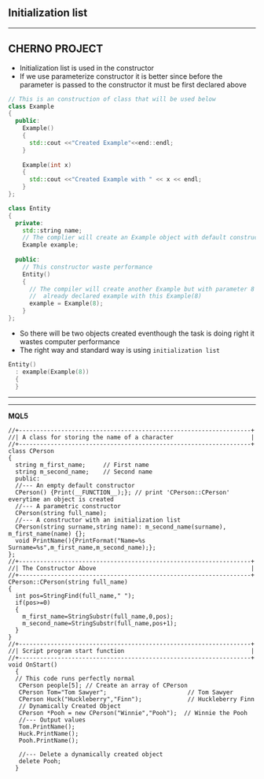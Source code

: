 ## Initialization list
---
**CHERNO PROJECT**
---
* Initialization list is used in the constructor
* If we use parameterize constructor it is better since before the parameter is passed to the constructor it must be first declared above
```cpp
// This is an construction of class that will be used below
class Example
{
  public:
    Example()
    {
      std::cout <<"Created Example"<<end::endl;      
    }
    
    Example(int x)
    {
      std::cout <<"Created Example with " << x << endl;
    }
};

class Entity 
{
  private:
    std::string name;
    // The complier will create an Example object with default constructor
    Example example;
  
  public:
    // This constructor waste performance
    Entity()
    {
      // The compiler will create another Example but with parameter 8 and replaced the 
      //  already declared example with this Example(8)
      example = Example(8);
    }
};
```
* So there will be two objects created eventhough the task is doing right it wastes computer performance
* The right way and standard way is using ```initialization list```
```cpp
Entity()
  : example(Example(8))
  {
  }
```
---
---
**MQL5**
```mq5
//+------------------------------------------------------------------+ 
//| A class for storing the name of a character                      | 
//+------------------------------------------------------------------+ 
class CPerson 
{ 
  string m_first_name;     // First name  
  string m_second_name;    // Second name 
  public: 
  //--- An empty default constructor 
  CPerson() {Print(__FUNCTION__);}; // print 'CPerson::CPerson' everytime an object is created
  //--- A parametric constructor 
  CPerson(string full_name); 
  //--- A constructor with an initialization list 
  CPerson(string surname,string name): m_second_name(surname), m_first_name(name) {}; 
  void PrintName(){PrintFormat("Name=%s Surname=%s",m_first_name,m_second_name);}; 
}; 
//+------------------------------------------------------------------+ 
//| The Constructor Above                                            | 
//+------------------------------------------------------------------+ 
CPerson::CPerson(string full_name) 
{ 
  int pos=StringFind(full_name," "); 
  if(pos>=0) 
  { 
    m_first_name=StringSubstr(full_name,0,pos); 
    m_second_name=StringSubstr(full_name,pos+1); 
  } 
} 
//+------------------------------------------------------------------+ 
//| Script program start function                                    | 
//+------------------------------------------------------------------+ 
void OnStart() 
  { 
  // This code runs perfectly normal
   CPerson people[5]; // Create an array of CPerson
   CPerson Tom="Tom Sawyer";                       // Tom Sawyer 
   CPerson Huck("Huckleberry","Finn");             // Huckleberry Finn 
   // Dynamically Created Object
   CPerson *Pooh = new CPerson("Winnie","Pooh");  // Winnie the Pooh 
   //--- Output values 
   Tom.PrintName(); 
   Huck.PrintName(); 
   Pooh.PrintName(); 
    
   //--- Delete a dynamically created object 
   delete Pooh; 
  }
  ```
